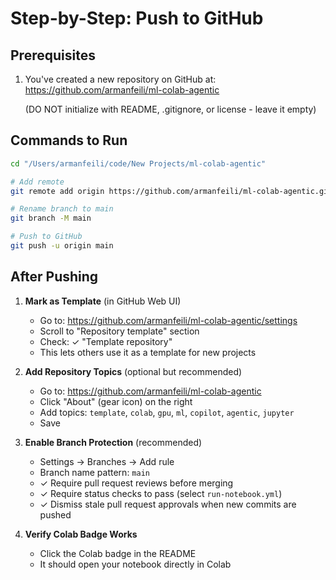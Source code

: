 # Step-by-Step: Push to GitHub

## Prerequisites
1. You've created a new repository on GitHub at:
   https://github.com/armanfeili/ml-colab-agentic

   (DO NOT initialize with README, .gitignore, or license - leave it empty)

## Commands to Run

```bash
cd "/Users/armanfeili/code/New Projects/ml-colab-agentic"

# Add remote
git remote add origin https://github.com/armanfeili/ml-colab-agentic.git

# Rename branch to main
git branch -M main

# Push to GitHub
git push -u origin main
```

## After Pushing

1. **Mark as Template** (in GitHub Web UI)
   - Go to: https://github.com/armanfeili/ml-colab-agentic/settings
   - Scroll to "Repository template" section
   - Check: ✓ "Template repository"
   - This lets others use it as a template for new projects

2. **Add Repository Topics** (optional but recommended)
   - Go to: https://github.com/armanfeili/ml-colab-agentic
   - Click "About" (gear icon) on the right
   - Add topics: `template`, `colab`, `gpu`, `ml`, `copilot`, `agentic`, `jupyter`
   - Save

3. **Enable Branch Protection** (recommended)
   - Settings → Branches → Add rule
   - Branch name pattern: `main`
   - ✓ Require pull request reviews before merging
   - ✓ Require status checks to pass (select `run-notebook.yml`)
   - ✓ Dismiss stale pull request approvals when new commits are pushed

4. **Verify Colab Badge Works**
   - Click the Colab badge in the README
   - It should open your notebook directly in Colab
